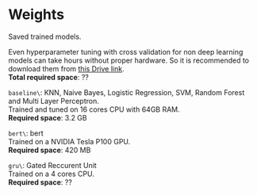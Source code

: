 # Weights

Saved trained models.

Even hyperparameter tuning with cross validation for non deep learning models
can take hours without proper hardware. So it is recommended to download them
from [this Drive link](https://drive.google.com/drive/folders/1o_exDi-gA0X1kSBTl9qUPpEGWZBX-MFy).  
**Total required space**: ??

`baseline\`: KNN, Naive Bayes, Logistic Regression, SVM, Random Forest and 
Multi Layer Perceptron.  
Trained and tuned on 16 cores CPU with 64GB RAM.  
**Required space**: 3.2 GB

`bert\`: bert  
Trained on a NVIDIA Tesla P100 GPU.  
**Required space**: 420 MB

`gru\`: Gated Reccurent Unit  
Trained on a 4 cores CPU.  
**Required space**: ??
